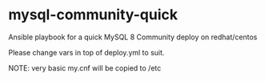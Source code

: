 # mysql-community-quick

Ansible playbook for a quick MySQL 8 Community deploy on redhat/centos

Please change vars in top of deploy.yml to suit.

NOTE: very basic my.cnf will be copied to /etc
